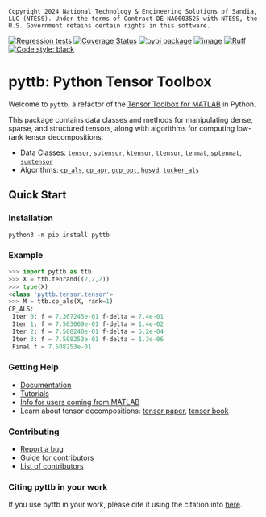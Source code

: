 ```
Copyright 2024 National Technology & Engineering Solutions of Sandia,
LLC (NTESS). Under the terms of Contract DE-NA0003525 with NTESS, the
U.S. Government retains certain rights in this software.
```
[![Regression tests](https://github.com/sandialabs/pyttb/actions/workflows/regression-tests.yml/badge.svg)](https://github.com/sandialabs/pyttb/actions/workflows/regression-tests.yml)
[![Coverage Status](https://coveralls.io/repos/github/sandialabs/pyttb/badge.svg?branch=main)](https://coveralls.io/github/sandialabs/pyttb?branch=main)
[![pypi package](https://img.shields.io/pypi/v/pyttb?label=pypi%20package)](https://pypi.org/project/pyttb/)
[![image](https://img.shields.io/pypi/pyversions/pyttb.svg)](https://pypi.python.org/pypi/pyttb)
[![Ruff](https://img.shields.io/endpoint?url=https://raw.githubusercontent.com/astral-sh/ruff/main/assets/badge/v2.json)](https://github.com/astral-sh/ruff)
[![Code style: black](https://img.shields.io/badge/code%20style-black-000000.svg)](https://github.com/psf/black)

# pyttb: Python Tensor Toolbox

Welcome to `pyttb`, a refactor of the 
[Tensor Toolbox for MATLAB](https://www.tensortoolbox.org) in Python.

This package contains data classes and methods for manipulating dense, 
sparse, and structured tensors, along with algorithms for computing 
low-rank tensor decompositions:

- Data Classes: 
[`tensor`](https://pyttb.readthedocs.io/en/stable/tensor.html "dense tensors"), 
[`sptensor`](https://pyttb.readthedocs.io/en/stable/sptensor.html "sparse tensors"), 
[`ktensor`](https://pyttb.readthedocs.io/en/stable/ktensor.html "Kruskal tensors"), 
[`ttensor`](https://pyttb.readthedocs.io/en/stable/ttensor.html "Tucker tensors"), 
[`tenmat`](https://pyttb.readthedocs.io/en/stable/tenmat.html "matricized dense tensors"), 
[`sptenmat`](https://pyttb.readthedocs.io/en/stable/sptenmat.html "matricized sparse tensors"), 
[`sumtensor`](https://pyttb.readthedocs.io/en/stable/sumtensor.html "implicit sum of tensors")
- Algorithms:
[`cp_als`](https://pyttb.readthedocs.io/en/stable/cpals.html "CP decomposition via Alternating Least Squares"),
[`cp_apr`](https://pyttb.readthedocs.io/en/stable/cpapr.html "CP decomposition via Alternating Poisson Regression"), 
[`gcp_opt`](https://pyttb.readthedocs.io/en/stable/gcpopt.html "Generalized CP decomposition"), 
[`hosvd`](https://pyttb.readthedocs.io/en/stable/hosvd.html "Tucker decomposition via Higher Order Singular Value Decomposition"),
[`tucker_als`](https://pyttb.readthedocs.io/en/stable/tuckerals.html "Tucker decompostion via Alternating Least Squares")

## Quick Start

### Installation
```commandline
python3 -m pip install pyttb
```

### Example
```python
>>> import pyttb as ttb
>>> X = ttb.tenrand((2,2,2))
>>> type(X)
<class 'pyttb.tensor.tensor'>
>>> M = ttb.cp_als(X, rank=1)
CP_ALS:
 Iter 0: f = 7.367245e-01 f-delta = 7.4e-01
 Iter 1: f = 7.503069e-01 f-delta = 1.4e-02
 Iter 2: f = 7.508240e-01 f-delta = 5.2e-04
 Iter 3: f = 7.508253e-01 f-delta = 1.3e-06
 Final f = 7.508253e-01
 ```

<!-- markdown-link-check-disable -->
### Getting Help
- [Documentation](https://pyttb.readthedocs.io)
- [Tutorials](https://pyttb.readthedocs.io/en/stable/tutorials.html)
- [Info for users coming from MATLAB](https://pyttb.readthedocs.io/en/stable/for_matlab_users.html)
- Learn about tensor decompositions: 
[tensor paper](https://doi.org/10.1137/07070111X "Tensor Decompositions and Applications by Tamara G. Kolda, Brett W. Bader"), 
[tensor book](https://www.mathsci.ai/post/tensor-textbook/ "Tensor Decompositions for Data Science by Grey Balard and Tamara G. Kolda") 
<!-- markdown-link-check-enable -->

### Contributing
- [Report a bug](https://github.com/sandialabs/pyttb/issues/new)
- [Guide for contributors](CONTRIBUTING.md)
- [List of contributors](CONTRIBUTORS.md)

### Citing pyttb in your work 
If you use pyttb in your work, please cite it using the citation info [here](CITATION.bib).
